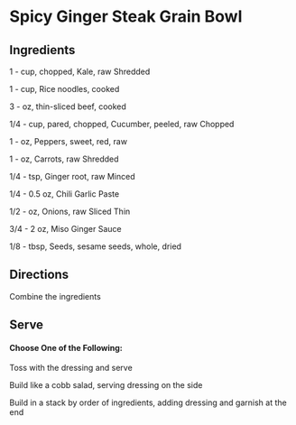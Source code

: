 # Spicy Ginger Steak Grain Bowl

## Ingredients

1 - cup, chopped, Kale, raw Shredded

1 - cup, Rice noodles, cooked

3 - oz, thin-sliced beef, cooked

1/4 - cup, pared, chopped, Cucumber, peeled, raw Chopped

1 - oz, Peppers, sweet, red, raw

1 - oz, Carrots, raw Shredded

1/4 - tsp, Ginger root, raw Minced

1/4 - 0.5 oz, Chili Garlic Paste

1/2 - oz, Onions, raw Sliced Thin

3/4 - 2 oz, Miso Ginger Sauce

1/8 - tbsp, Seeds, sesame seeds, whole, dried

## Directions

Combine the ingredients

## Serve

#### Choose One of the Following:

Toss with the dressing and serve

Build like a cobb salad, serving dressing on the side

Build in a stack by order of ingredients, adding dressing and garnish at the end
